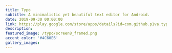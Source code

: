 ```yaml
---
title: Typo
subtitle: A minimalistic yet beautiful text editor for Android.
date: 2019-09-30 00:00:00
link: https://play.google.com/store/apps/details?id=com.github.p1va.typoapp
description: 
featured_image: /typo/screen8_framed.png
accent_color: '#4C60E6'
gallery_images:
---
```

